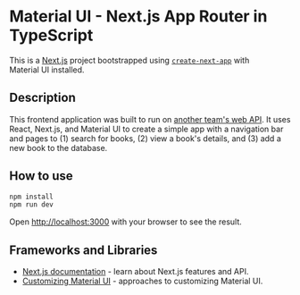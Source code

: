 # Material UI - Next.js App Router in TypeScript

This is a [Next.js](https://nextjs.org/) project bootstrapped using [`create-next-app`](https://github.com/vercel/next.js/tree/HEAD/packages/create-next-app) with Material UI installed.

## Description

This frontend application was built to run on [another team's web API](https://github.com/parker7johnson/460-Backend). It uses React, Next.js, and Material UI to create a simple app with a navigation bar and pages to (1) search for books, (2) view a book's details, and (3) add a new book to the database.

## How to use

```bash
npm install
npm run dev
```

Open [http://localhost:3000](http://localhost:3000) with your browser to see the result.

## Frameworks and Libraries

- [Next.js documentation](https://nextjs.org/docs) - learn about Next.js features and API.
- [Customizing Material UI](https://mui.com/material-ui/customization/how-to-customize/) - approaches to customizing Material UI.
